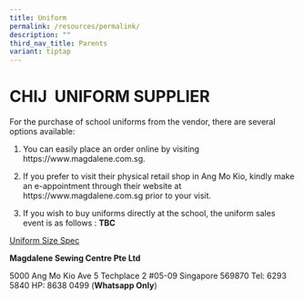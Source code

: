 ```yaml
---
title: Uniform
permalink: /resources/permalink/
description: ""
third_nav_title: Parents
variant: tiptap
---
```

<h1><strong>CHIJ&nbsp; UNIFORM SUPPLIER</strong></h1>
<p>For the purchase of school uniforms from the vendor, there are several
options available:</p>
<ol>
<li>
<p>You can easily place an order online by visiting https://www.magdalene.com.sg.</p>
</li>
<li>
<p>If you prefer to visit their physical retail shop in Ang Mo Kio, kindly
make an e-appointment through their website at https://www.magdalene.com.sg
prior to your visit.</p>
</li>
<li>
<p>If you wish to buy uniforms directly at the school, the uniform sales
event is as follows : <strong>TBC</strong>
</p>
</li>
</ol>
<p></p>
<p></p>
<p><a href="/files/SECTPYPLv2.pdf" rel="noopener noreferrer nofollow" target="_blank">Uniform Size Spec</a>
</p>
<p><strong>Magdalene Sewing Centre Pte Ltd</strong>
</p>
<p>5000 Ang Mo Kio Ave 5 Techplace 2 #05-09 Singapore 569870 Tel: 6293 5840
HP: 8638 0499 (<strong>Whatsapp Only</strong>)</p>